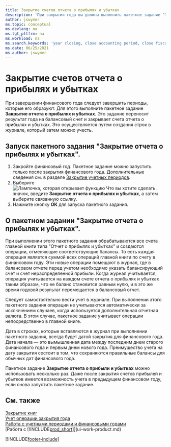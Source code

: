 ```yaml
---
title: Закрытие счетов отчета о прибылях и убытках
description: 'При закрытии года вы должны выполнить пакетное задание "Закрытие отчета о прибылях и убытках", чтобы закрыть отчетные периоды, составляющие финансовый год.'
author: jswymer
ms.topic: conceptual
ms.devlang: na
ms.tgt_pltfrm: na
ms.workload: na
ms.search.keywords: 'year closing, close accounting period, close fiscal year, bank account detailed trial balance'
ms.date: 06/25/2021
ms.author: jswymer
---
```

# Закрытие счетов отчета о прибылях и убытках
При завершении финансового года следует завершить периоды, которые его образуют. Для этого выполните пакетное задание **Закрытие отчета о прибылях и убытках**. Это задание переносит результат года на балансовый счет и закрывает счета отчета о прибылях и убытках. Это осуществляется путем создания строк в журнале, который затем можно учесть.

## Запуск пакетного задания "Закрытие отчета о прибылях и убытках".
1. Закройте финансовый год. Пакетное задание можно запустить только после закрытия финансового года. Дополнительные сведения см. в разделе [Закрытие учетных периодов](year-close-account-periods.md).
2. Выберите ![Лампочка, которая открывает функцию Что вы хотите сделать.](media/ui-search/search_small.png "Что вы хотите сделать") значок, введите **Закрытие отчета о прибылях и убытках**, а затем выберите связанную ссылку.
3. Нажмите кнопку **ОК** для запуска пакетного задания.

## О пакетном задании "Закрытие отчета о прибылях и убытках".
При выполнении этого пакетного задания обрабатываются все счета главной книги типа "Отчет о прибылях и убытках" и создаются операции, отменяющие соответствующие балансы. То есть каждая операция является суммой всех операций главной книги по счету в финансовом году. Эти новые операции помещают в журнал, где в балансовом отчете перед учетом необходимо указать балансирующий счет и счет нераспределенной прибыли. Когда журнал учитывается, операция учитывается на каждом счете отчета о прибылях и убытках таким образом, что ее баланс становится равным нулю, и в это же время годовой результат перемещается в балансовый отчет.

Следует самостоятельно вести учет в журнале. При выполнении этого пакетного задания операции не учитываются автоматически за исключением случаев, когда используется дополнительная отчетная валюта. В этом случае, пакетное задание учитывает операции непосредственно в главной книге.

Дата в строках, которые вставляются в журнал при выполнении пакетного задания, всегда будет датой закрытия для финансового года. Дата начала — это вымышленная дата между последним днем старого финансового года и первым днем нового года. Преимущество учета на дату закрытия состоит в том, что сохраняются правильные балансы для обычных дат финансового года.

Пакетное задание **Закрытие отчета о прибыли и убытках** можно использовать несколько раз. Даже после закрытия счетов прибылей и убытков имеется возможность учета в предыдущем финансовом году, если снова запустить пакетное задание.

## См. также

[Закрытие книг](year-close-books.md)  
[Учет операции закрытия года](year-how-post-year-end-close-entry.md)  
[Работа с учетными периодами и финансовыми годами](finance-accounting-periods-and-fiscal-years.md)  
[Работа с [!INCLUDE[prod_short](includes/prod_short.md)]](ui-work-product.md)


[!INCLUDE[footer-include](includes/footer-banner.md)]
